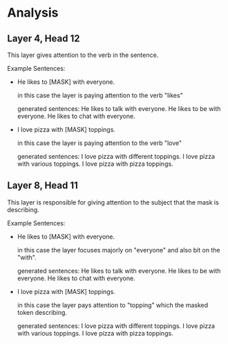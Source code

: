 # Analysis

## Layer 4, Head 12

This layer gives attention to the verb in the sentence.

Example Sentences:
- He likes to [MASK] with everyone.

    in this case the layer is paying attention to the verb "likes"

    generated sentences:
        He likes to talk with everyone.
        He likes to be with everyone.
        He likes to chat with everyone.
    
- I love pizza with [MASK] toppings.

    in this case the layer is paying attention to the verb "love"

    generated sentences:
        I love pizza with different toppings.
        I love pizza with various toppings.
        I love pizza with pizza toppings.

## Layer 8, Head 11

This layer is responsible for giving attention to the subject that the mask is describing.

Example Sentences:
- He likes to [MASK] with everyone.

    in this case the layer focuses majorly on "everyone" and also bit on the "with".

    generated sentences:
        He likes to talk with everyone.
        He likes to be with everyone.
        He likes to chat with everyone.
    
- I love pizza with [MASK] toppings.

    in this case the layer pays attention to "topping" which the masked token describing.

    generated sentences:
        I love pizza with different toppings.
        I love pizza with various toppings.
        I love pizza with pizza toppings.

